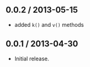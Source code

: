 0.0.2 / 2013-05-15
------------------
* added `k()` and `v()` methods

0.0.1 / 2013-04-30
------------------
* Initial release.
